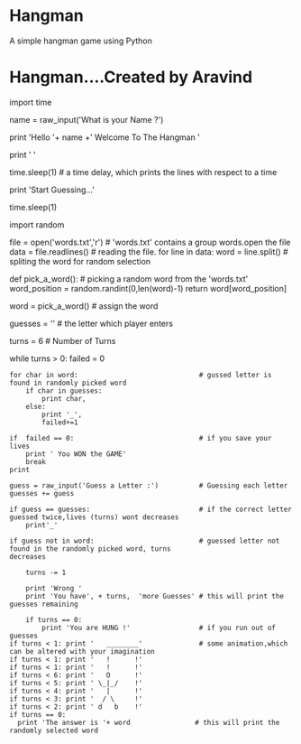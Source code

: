 # Hangman
A simple hangman game using Python
# Hangman....Created by Aravind

import time

name = raw_input('What is your Name ?')

print 'Hello '+ name +' Welcome To The Hangman '

print ' '

time.sleep(1)                                      # a time delay, which prints the lines with respect to a time

print 'Start Guessing...'

time.sleep(1)

import random                               


file = open('words.txt','r')                       # 'words.txt' contains a group words.open the file
data = file.readlines()                            # reading the file.
for line in data:
    word = line.split()                            # spliting the word for random selection


def pick_a_word():                                 # picking a random word from the 'words.txt'
    word_position = random.randint(0,len(word)-1)
    return word[word_position]

word = pick_a_word()                               # assign the word


guesses = ''                                       # the letter which player enters
 
turns = 6                                          # Number of Turns

while turns > 0:
    failed = 0

    for char in word:                              # gussed letter is found in randomly picked word
        if char in guesses:
            print char,
        else:
            print '_',
            failed+=1

    if  failed == 0:                               # if you save your lives
        print ' You WON the GAME'
        break
    print

    guess = raw_input('Guess a Letter :')          # Guessing each letter
    guesses += guess

    if guess == guesses:                           # if the correct letter guessed twice,lives (turns) wont decreases 
        print'_'

    if guess not in word:                          # guessed letter not found in the randomly picked word, turns                                                           decreases

        turns -= 1
    
        print 'Wrong '
        print 'You have', + turns,  'more Guesses' # this will print the guesses remaining
        
        if turns == 0:
            print 'You are HUNG !'                 # if you run out of guesses
    if turns < 1: print '   ________'              # some animation,which can be altered with your imagination
    if turns < 1: print '   !      !'
    if turns < 1: print '   !      !'
    if turns < 6: print '   O      !'
    if turns < 5: print ' \_|_/    !'
    if turns < 4: print '   |      !'
    if turns < 3: print '  / \     !'
    if turns < 2: print ' d   b    !'
    if turns == 0:
      print 'The answer is '+ word                # this will print the randomly selected word
      


               
    
          
    
 
        


               
    
          
    
 
        

